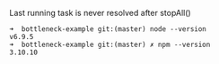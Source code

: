 
Last running task is never resolved after stopAll()

```
➜  bottleneck-example git:(master) node --version
v6.9.5
➜  bottleneck-example git:(master) ✗ npm --version
3.10.10
```

